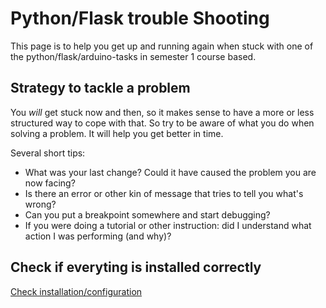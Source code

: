 # Python/Flask trouble Shooting

This page is to help you get up and running again when stuck with one of the python/flask/arduino-tasks in semester 1 course based.

## Strategy to tackle a problem

You *will* get stuck now and then, so it makes sense to have a more or less structured way to cope with that. So try to be aware of what you do when solving a problem. It will help you get better in time. 

Several short tips:

- What was your last change? Could it have caused the problem you are now facing?
- Is there an error or other kin of message that tries to tell you what's wrong?
- Can you put a breakpoint somewhere and start debugging?
- If you were doing a tutorial or other instruction: did I understand what action I was performing (and why)?

## Check if everyting is installed correctly

[Check installation/configuration](install)
